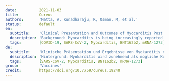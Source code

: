 ```yaml
---
date:          2021-11-03
title:         Cureus
authors:       'Matta, A, Kunadharaju, R, Osman, M, et al.'
status:        default
en:
  subtitle:    'Clinical Presentation and Outcomes of Myocarditis Post mRNA Vaccination: A Meta-Analysis and Systematic Review'
  description: 'Background: Myocarditis is being increasingly reported as a potential complication of both Pfizer-BioNTech and Moderna vaccines for COVID-19. One thousand five hundred and twenty-two cases were reported as of September 02, 2021, as per CDC’s (Centers for Disease Control) vaccine adverse event reporting system. Most of the published data is available in the form of case reports and series. There is a need to compile the demographic data, clinical features, and outcomes in these patients. – Methods: A systematic search was conducted in PubMed, Embase, Web of science, and google scholar for published literature between January 01, 2020, and July 17, 2021. Individual data of 69 patients were pooled from 25 qualifying case reports and case series. – Results: The median age of onset was 21 years. 92.7% of the patients were male. 76.8% of patients received the Pfizer-BioNTech vaccine, and 23.2% received the Moderna vaccine. 88.5% developed symptoms after the second dose. Patients were admitted to the hospital a median of three days post-vaccination. All the patients had chest pain and elevated troponin. The myocarditis was confirmed on cardiac MRI in 87% of the patients. Most of the patients had late gadolinium enhancement on MRI. The median length of stay was four days. All the reported patients recovered and were discharged. – Conclusion: Post-mRNA vaccination myocarditis is seen predominantly in young males within a few days after their second dose of vaccination. The pathophysiology of myocarditis is not well known. The prognosis is good as all the reported patients recovered. The presence of late gadolinium enhancement on cardiac MRI indicated myocardial necrosis/fibrosis and further studies are needed to establish the long-term prognosis of the condition.'
  tags:        [COVID-19, SARS-CoV-2, Myocarditis, BNT162b2, mRNA-1273]
de:
  subtitle:    'Klinische Präsentation und Ergebnisse von Myokarditis nach mRNA-Impfung: Eine Meta-Analyse und systematische Überprüfung'
  description: 'Hintergrund: Myokarditis wird zunehmend als mögliche Komplikation der Impfstoffe von Pfizer-BioNTech und Moderna für COVID-19 gemeldet. Bis zum 02. September 2021 wurden eintausendfünfhundertzweiundzwanzig Fälle gemäß dem Meldesystem der CDC (Centers for Disease Control) für unerwünschte Ereignisse bei Impfstoffen gemeldet. Die meisten der veröffentlichten Daten liegen in Form von Fallberichten und Serien vor. Es besteht die Notwendigkeit, die demografischen Daten, die klinischen Merkmale und die Ergebnisse bei diesen Patienten zusammenzustellen. - Methoden: Es wurde eine systematische Suche in PubMed, Embase, Web of science und google scholar nach veröffentlichter Literatur zwischen dem 01. Januar 2020 und dem 17. Juli 2021 durchgeführt. Die individuellen Daten von 69 Patienten wurden aus 25 qualifizierten Fallberichten und Fallserien gepoolt. - Ergebnisse: Das mediane Alter bei Beginn der Erkrankung betrug 21 Jahre. 92,7 % der Patienten waren männlich. 76,8 % der Patienten erhielten den Impfstoff von Pfizer-BioNTech und 23,2 % den Impfstoff von Moderna. Bei 88,5 % traten die Symptome nach der zweiten Dosis auf. Die Patienten wurden im Median drei Tage nach der Impfung ins Krankenhaus eingeliefert. Alle Patienten hatten Brustschmerzen und einen erhöhten Troponinwert. Bei 87 % der Patienten wurde die Myokarditis durch eine kardiale MRT bestätigt. Die meisten Patienten hatten eine späte Gadoliniumanreicherung im MRT. Die mediane Aufenthaltsdauer betrug vier Tage. Alle gemeldeten Patienten erholten sich und konnten entlassen werden. - Schlussfolgerung: Eine Myokarditis nach einer mRNA-Impfung tritt vor allem bei jungen Männern innerhalb weniger Tage nach ihrer zweiten Impfdosis auf. Die Pathophysiologie der Myokarditis ist nicht genau bekannt. Die Prognose ist gut, da sich alle berichteten Patienten erholt haben. Das Vorhandensein einer späten Gadoliniumanreicherung auf der kardialen MRT deutet auf eine myokardiale Nekrose/Fibrose hin, und es sind weitere Studien erforderlich, um die Langzeitprognose der Erkrankung zu ermitteln.' 
  tags:        [SARS-CoV-2, Myocarditis, BNT162b2, mRNA-1273]
group:         'Vaccines'
credit:        https://doi.org/10.7759/cureus.19240
---
```

